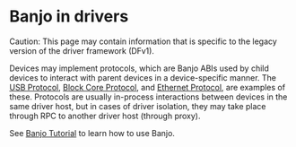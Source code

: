 # Banjo in drivers

Caution: This page may contain information that is specific to the legacy
version of the driver framework (DFv1).

Devices may implement protocols, which are Banjo ABIs used by child devices
to interact with parent devices in a device-specific manner. The
[USB Protocol](/sdk/banjo/fuchsia.hardware.usb/usb.fidl),
[Block Core Protocol](/sdk/banjo/fuchsia.hardware.block/block.fidl), and
[Ethernet Protocol](/sdk/banjo/fuchsia.hardware.ethernet/ethernet.fidl), are
examples of these. Protocols are usually in-process interactions between
devices in the same driver host, but in cases of driver isolation, they may take
place through RPC to another driver host (through proxy).

See [Banjo Tutorial](/docs/development/drivers/tutorials/banjo-tutorial.md) to learn how to use Banjo.
